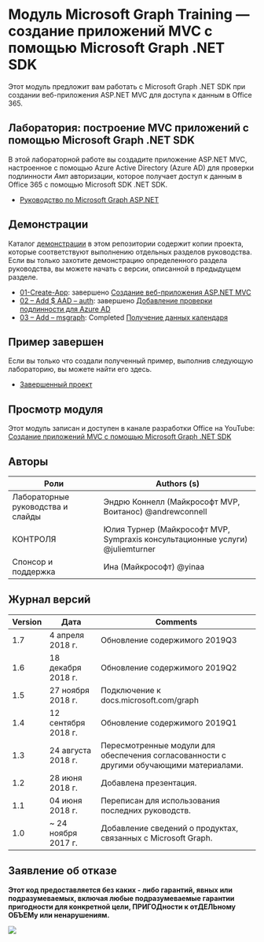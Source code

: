 # <a name="microsoft-graph-training-module---build-mvc-apps-with-the-microsoft-graph-net-sdk"></a>Модуль Microsoft Graph Training — создание приложений MVC с помощью Microsoft Graph .NET SDK

Этот модуль предложит вам работать с Microsoft Graph .NET SDK при создании веб-приложения ASP.NET MVC для доступа к данным в Office 365.

## <a name="lab---build-mvc-apps-with-the-microsoft-graph-net-sdk"></a>Лаборатория: построение MVC приложений с помощью Microsoft Graph .NET SDK

В этой лабораторной работе вы создадите приложение ASP.NET MVC, настроенное с помощью Azure Active Directory (Azure AD) для проверки подлинности _Амп_ авторизации, которое получает доступ к данным в Office 365 с помощью Microsoft SDK .NET SDK.

- [Руководство по Microsoft Graph ASP.NET](https://docs.microsoft.com/graph/training/aspnet-tutorial)

## <a name="demos"></a>Демонстрации

Каталог [демонстрации](./Demos) в этом репозитории содержит копии проекта, которые соответствуют выполнению отдельных разделов руководства. Если вы только захотите демонстрацию определенного раздела руководства, вы можете начать с версии, описанной в предыдущем разделе.

- [01-Create-App](Demos/01-create-app): завершено [Создание веб-приложения ASP.NET MVC](https://docs.microsoft.com/graph/training/aspnet-tutorial?tutorial-step=1)
- [02 – Add $ AAD – auth](Demos/02-add-aad-auth): завершено [Добавление проверки подлинности для Azure AD](https://docs.microsoft.com/graph/training/aspnet-tutorial?tutorial-step=3)
- [03 – Add – msgraph](Demos/03-add-msgraph): Completed [Получение данных календаря](https://docs.microsoft.com/graph/training/aspnet-tutorial?tutorial-step=4)

## <a name="completed-sample"></a>Пример завершен

Если вы только что создали полученный пример, выполнив следующую лабораторию, вы можете найти его здесь.

- [Завершенный проект](Demos/03-add-msgraph)

## <a name="watch-the-module"></a>Просмотр модуля

Этот модуль записан и доступен в канале разработки Office на YouTube: [Создание приложений MVC с помощью Microsoft Graph .NET SDK](https://youtu.be/87_gpuFg1Wo)

## <a name="contributors"></a>Авторы

|        Роли         |                            Authors (s)                             |
| -------------------- | ---------------------------------------------------------------- |
| Лабораторные руководства и слайды | Эндрю Коннелл (Майкрософт MVP, Воитанос) @andrewconnell          |
| КОНТРОЛЯ                   | Юлия Турнер (Майкрософт MVP, Sympraxis консультационные услуги) @juliemturner |
| Спонсор и поддержка    | Ина (Майкрософт) @yinaa                                   |

## <a name="version-history"></a>Журнал версий

| Version |        Дата        |                       Comments                       |
| ------- | ------------------ | ---------------------------------------------------- |
| 1.7     | 4 апреля 2018 г.      | Обновление содержимого 2019Q3                               |
| 1.6     | 18 декабря 2018 г.  | Обновление содержимого 2019Q2                               |
| 1.5     | 27 ноября 2018 г.  | Подключение к docs.microsoft.com/graph                |
| 1.4     | 12 сентября 2018 г. | Обновление содержимого 2019Q1                               |
| 1.3     | 24 августа 2018 г.    | Пересмотренные модули для обеспечения согласованности с другими обучающими материалами. |
| 1.2     | 28 июня 2018 г.      | Добавлена презентация.                                    |
| 1.1     | 04 июня 2018 г.      | Переписан для использования последних руководств.                    |
| 1.0     | ~ 24 ноября 2017 г. | Добавление сведений о продуктах, связанных с Microsoft Graph.       |

## <a name="disclaimer"></a>Заявление об отказе

**Этот код предоставляется без каких *-* либо гарантий, явных или подразумеваемых, включая любые подразумеваемые гарантии пригодности для конкретной цели, ПРИГОДности к отДЕЛЬному ОБЪЕМу или ненарушениям.**

<img src="https://telemetry.sharepointpnp.com/msgraph-training-aspnetmvcapp" />